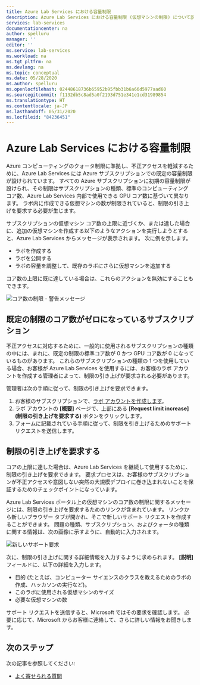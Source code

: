 ```yaml
---
title: Azure Lab Services における容量制限
description: Azure Lab Services における容量制限 (仮想マシンの制限) について説明します。
services: lab-services
documentationcenter: na
author: spelluru
manager: ''
editor: ''
ms.service: lab-services
ms.workload: na
ms.tgt_pltfrm: na
ms.devlang: na
ms.topic: conceptual
ms.date: 05/28/2020
ms.author: spelluru
ms.openlocfilehash: 02448618736b65952b95fbb31b6a66d5977aad60
ms.sourcegitcommit: f1132db5c8ad5a0f2193d751e341e1cd31989854
ms.translationtype: HT
ms.contentlocale: ja-JP
ms.lasthandoff: 05/31/2020
ms.locfileid: "84236451"
---
```

# <a name="capacity-limits-in-azure-lab-services"></a>Azure Lab Services における容量制限
Azure コンピューティングのクォータ制限に準拠し、不正アクセスを軽減するために、Azure Lab Services には Azure サブスクリプションでの既定の容量制限が設けられています。 すべての Azure サブスクリプションに初期の容量制限が設けられ、その制限はサブスクリプションの種類、標準のコンピューティング コア数、Azure Lab Services 内部で使用できる GPU コア数に基づいて異なります。 ラボ内に作成できる仮想マシンの数が制限されていると、制限の引き上げを要求する必要が生じます。  

サブスクリプションの仮想マシン コア数の上限に近づくか、または達した場合に、追加の仮想マシンを作成する以下のようなアクションを実行しようとすると、Azure Lab Services からメッセージが表示されます。 次に例を示します。 

- ラボを作成する
- ラボを公開する
- ラボの容量を調整して、既存のラボにさらに仮想マシンを追加する

コア数の上限に既に達している場合は、これらのアクションを無効にすることもできます。 

![コア数の制限 - 警告メッセージ](../media/capacity-limits/warning-message.png)

## <a name="subscriptions-with-default-limit-of-zero-cores"></a>既定の制限のコア数がゼロになっているサブスクリプション
不正アクセスに対応するために、一般的に使用されるサブスクリプションの種類の中には、まれに、既定の制限の標準コア数が 0 かつ GPU コア数が 0 になっているものがあります。 これらのサブスクリプションの種類の 1 つを使用している場合、お客様が Azure Lab Services を使用するには、お客様のラボ アカウントを作成する管理者によって、制限の引き上げが要求される必要があります。 

管理者は次の手順に従って、制限の引き上げを要求できます。  

1.  お客様のサブスクリプションで、[ラボ アカウントを作成します](tutorial-setup-lab-account.md)。
2.  ラボ アカウントの **[概要]** ページで、上部にある **[Request limit increase]\(制限の引き上げを要求する\)** ボタンをクリックします。 
3.  フォームに記載されている手順に従って、制限を引き上げるためのサポート リクエストを送信します。

## <a name="request-a-limit-increase"></a>制限の引き上げを要求する
コアの上限に達した場合は、Azure Lab Services を継続して使用するために、制限の引き上げを要求できます。 要求プロセスは、お客様のサブスクリプションが不正アクセスや意図しない突然の大規模デプロイに巻き込まれないことを保証するためのチェックポイントになっています。

Azure Lab Services ポータル上の仮想マシンのコア数の制限に関するメッセージには、制限の引き上げを要求するためのリンクが含まれています。 リンクから新しいブラウザー タブが開かれ、そこで新しいサポート リクエストを作成することができます。 問題の種類、サブスクリプション、およびクォータの種類に関する情報は、次の画像に示すように、自動的に入力されます。 

![新しいサポート要求](../media/capacity-limits/new-support-request.png)


次に、制限の引き上げに関する詳細情報を入力するように求められます。 **[説明]** フィールドに、以下の詳細を入力します。

- 目的 (たとえば、コンピューター サイエンスのクラスを教えるためのラボの作成、ハッカソンの実行など)。
- このラボに使用される仮想マシンのサイズ
- 必要な仮想マシンの数

サポート リクエストを送信すると、Microsoft ではその要求を確認します。 必要に応じて、Microsoft からお客様に連絡して、さらに詳しい情報をお聞きします。 

## <a name="next-steps"></a>次のステップ
次の記事を参照してください:
- [よく寄せられる質問](classroom-labs-faq.md)